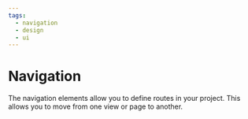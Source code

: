 ```yaml
---
tags:
  - navigation
  - design
  - ui
---
```


# Navigation
The navigation elements allow you to define routes in your project. This allows you to move from one view or page to another.